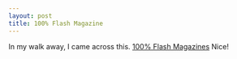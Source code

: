 ```yaml
---
layout: post
title: 100% Flash Magazine
---
```

In my walk away, I came across this. [100% Flash Magazines](https://web.archive.org/web/20060127004744/http://www.magwerk.com/front.php) Nice!
